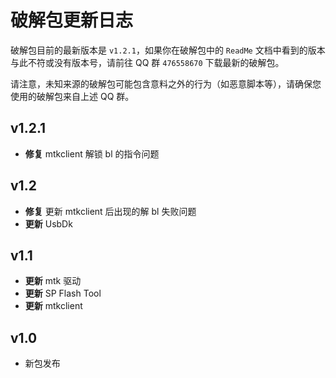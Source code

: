 # 破解包更新日志

破解包目前的最新版本是 `v1.2.1`，如果你在破解包中的 `ReadMe` 文档中看到的版本与此不符或没有版本号，请前往 QQ 群 `476558670` 下载最新的破解包。

请注意，未知来源的破解包可能包含意料之外的行为（如恶意脚本等），请确保您使用的破解包来自上述 QQ 群。

## v1.2.1

* **修复** mtkclient 解锁 bl 的指令问题

## v1.2

* **修复** 更新 mtkclient 后出现的解 bl 失败问题
* **更新** UsbDk

## v1.1

* **更新** mtk 驱动
* **更新** SP Flash Tool
* **更新** mtkclient

## v1.0

* 新包发布